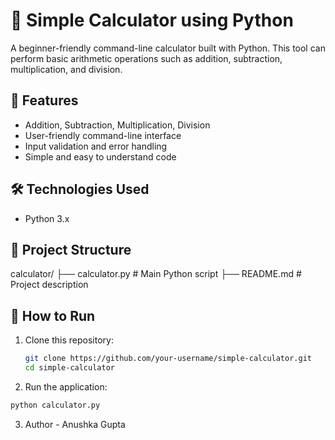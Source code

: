 # 🧮 Simple Calculator using Python

A beginner-friendly command-line calculator built with Python. This tool can perform basic arithmetic operations such as addition, subtraction, multiplication, and division.

## 🚀 Features

- Addition, Subtraction, Multiplication, Division
- User-friendly command-line interface
- Input validation and error handling
- Simple and easy to understand code

## 🛠️ Technologies Used

- Python 3.x

## 📁 Project Structure

calculator/
├── calculator.py # Main Python script
├── README.md # Project description


## 🔧 How to Run

1. Clone this repository:
   ```bash
   git clone https://github.com/your-username/simple-calculator.git
   cd simple-calculator

2. Run the application:
```bash
python calculator.py
```
3. Author - Anushka Gupta




